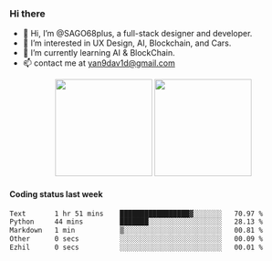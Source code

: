 
### Hi there 

- 👋 Hi, I’m @SAGO68plus, a full-stack designer and developer.
- 👀 I’m interested in UX Design, AI, Blockchain, and Cars.
- 🌱 I’m currently learning AI & BlockChain.
- 📫 contact me at yan9dav1d@gmail.com
<div align="center">
  <span>  </span>
  <img height="170px" src="https://github-readme-stats.vercel.app/api?username=SAGO68plus" />
  <span>  </span>
  <img height="170px" src="https://github-readme-stats.vercel.app/api/top-langs/?username=SAGO68plus&layout=compact&langs_count=8" />
  <span>  </span>
</div>

#### Coding status last week
<!--START_SECTION:waka-->

```txt
Text       1 hr 51 mins    █████████████████▓░░░░░░░   70.97 %
Python     44 mins         ███████░░░░░░░░░░░░░░░░░░   28.13 %
Markdown   1 min           ▒░░░░░░░░░░░░░░░░░░░░░░░░   00.81 %
Other      0 secs          ░░░░░░░░░░░░░░░░░░░░░░░░░   00.09 %
Ezhil      0 secs          ░░░░░░░░░░░░░░░░░░░░░░░░░   00.01 %
```

<!--END_SECTION:waka-->
